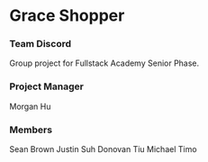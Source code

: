 # Grace Shopper

### Team Discord

Group project for Fullstack Academy Senior Phase.

### Project Manager

Morgan Hu

### Members

Sean Brown
Justin Suh
Donovan Tiu
Michael Timo

